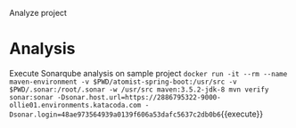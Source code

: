 Analyze project

# Analysis

Execute Sonarqube analysis on sample project `docker run -it --rm --name maven-environment -v $PWD/atomist-spring-boot:/usr/src -v $PWD/.sonar:/root/.sonar -w /usr/src maven:3.5.2-jdk-8 mvn verify sonar:sonar -Dsonar.host.url=https://2886795322-9000-ollie01.environments.katacoda.com -Dsonar.login=48ae973564939a0139f606a53dafc5637c2db0b6`{{execute}}

